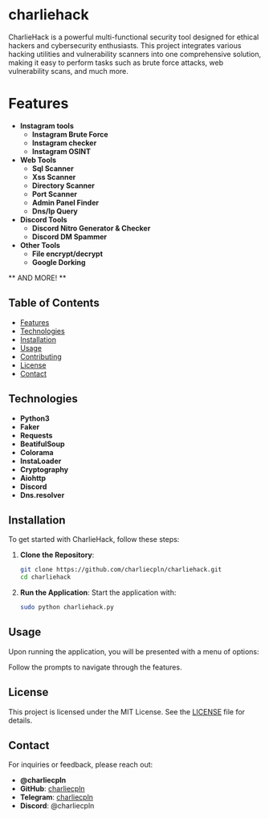# charliehack
CharlieHack is a powerful multi-functional security tool designed for ethical hackers and cybersecurity enthusiasts. This project integrates various hacking utilities and vulnerability scanners into one comprehensive solution, making it easy to perform tasks such as brute force attacks, web vulnerability scans, and much more.

# Features
- **Instagram tools**  
  - **Instagram Brute Force**  
  - **Instagram checker**  
  - **Instagram OSINT**  
- **Web Tools**  
  - **Sql Scanner**  
  - **Xss Scanner**  
  - **Directory Scanner**  
  - **Port Scanner**  
  - **Admin Panel Finder**  
  - **Dns/Ip Query**  
- **Discord Tools**  
  - **Discord Nitro Generator & Checker**  
  - **Discord DM Spammer**  
- **Other Tools**  
  - **File encrypt/decrypt**  
  - **Google Dorking**
 
** AND MORE! **  

## Table of Contents

- [Features](#features)
- [Technologies](#technologies)
- [Installation](#installation)
- [Usage](#usage)
- [Contributing](#contributing)
- [License](#license)
- [Contact](#contact)

## Technologies

- **Python3**  
- **Faker**  
- **Requests**  
- **BeatifulSoup**  
- **Colorama**  
- **InstaLoader**  
- **Cryptography**  
- **Aiohttp**  
- **Discord**  
- **Dns.resolver**  

## Installation

To get started with CharlieHack, follow these steps:  

1. **Clone the Repository**:
   ```bash
   git clone https://github.com/charliecpln/charliehack.git
   cd charliehack
   ```

2. **Run the Application**:
   Start the application with:
   ```bash
   sudo python charliehack.py
   ```

## Usage

Upon running the application, you will be presented with a menu of options:  

Follow the prompts to navigate through the features.  

## License

This project is licensed under the MIT License. See the [LICENSE](LICENSE) file for details.  

## Contact

For inquiries or feedback, please reach out:  

- **@charliecpln**  
- **GitHub**: [charliecpln](https://github.com/charliecpln)  
- **Telegram**: [charliecpln](https://t.me/charliecpln)  
- **Discord**: @charliecpln  
